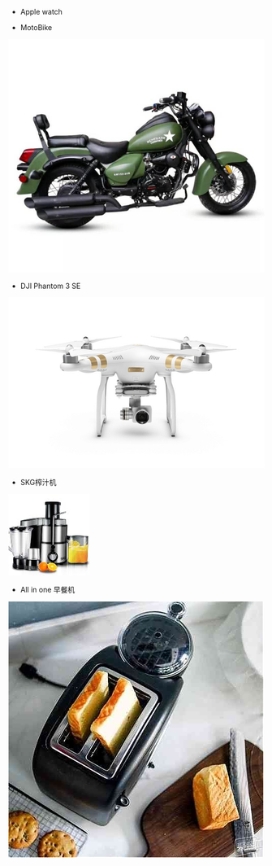 * Apple  watch

* MotoBike

![](/assets/WechatIMG1.jpeg)

* DJI Phantom 3 SE

![](/assets/djiPhantom3se.jpeg)

* SKG榨汁机

![](/assets/Thumb_2014050009543281240.jpg)

* All in one 早餐机

![](/assets/ee712646c23b753a3e1a4bd10296958c.jpg)

